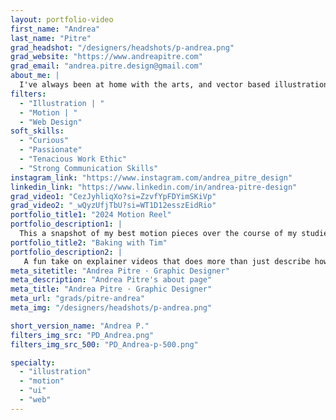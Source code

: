 ```yaml
---
layout: portfolio-video
first_name: "Andrea"
last_name: "Pitre"
grad_headshot: "/designers/headshots/p-andrea.png"
grad_website: "https://www.andreapitre.com"
grad_email: "andrea.pitre.design@gmail.com"
about_me: |
  I've always been at home with the arts, and vector based illustrations have been a comfort since childhood. My creative curiosity has led me to web and motion design, mediums that I hope to use to educate, and/or brighten someone’s day! I’m hardworking, happy to learn, and love to experiment with my craft. I also rock to 90s grunge, enjoy a good spooky movie, and squeeze in time to play video games when I can.
filters:
  - "Illustration | "
  - "Motion | "
  - "Web Design"
soft_skills:
  - "Curious"
  - "Passionate"  
  - "Tenacious Work Ethic" 
  - "Strong Communication Skills"   
instagram_link: "https://www.instagram.com/andrea_pitre_design"
linkedin_link: "https://www.linkedin.com/in/andrea-pitre-design"
grad_video1: "CezJyhliqXo?si=ZzvfYpFDYimSKiVp"
grad_video2: "_wQyzUfjTbU?si=WT1D12esszEidRio"
portfolio_title1: "2024 Motion Reel"
portfolio_description1: |
  This a snapshot of my best motion pieces over the course of my studies. I'm proud of these projects, and I'm also very excited by the prospect of creating more!
portfolio_title2: "Baking with Tim"
portfolio_description2: |
   A fun take on explainer videos that does more than just describe how to bake muffins. Wait, where's Tim? 
meta_sitetitle: "Andrea Pitre · Graphic Designer"
meta_description: "Andrea Pitre's about page"
meta_title: "Andrea Pitre · Graphic Designer"
meta_url: "grads/pitre-andrea"
meta_img: "/designers/headshots/p-andrea.png"

short_version_name: "Andrea P."
filters_img_src: "PD_Andrea.png"
filters_img_src_500: "PD_Andrea-p-500.png"

specialty:
  - "illustration"
  - "motion"
  - "ui"
  - "web"
---
```


